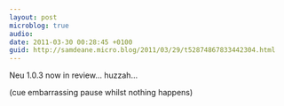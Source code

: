 ```yaml
---
layout: post
microblog: true
audio: 
date: 2011-03-30 00:28:45 +0100
guid: http://samdeane.micro.blog/2011/03/29/t52874867833442304.html
---
```

Neu 1.0.3 now in review… huzzah…

(cue embarrassing pause whilst nothing happens)
